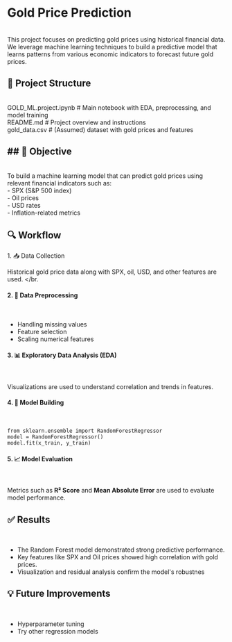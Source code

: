 <h1>Gold Price Prediction</h1> </br>
This project focuses on predicting gold prices using historical financial data. We leverage machine learning techniques to build a predictive model that learns patterns from various economic indicators to forecast future gold prices.</br>
<h2>📂 Project Structure</h2> </br>
GOLD_ML.project.ipynb   # Main notebook with EDA, preprocessing, and model training </br>
README.md               # Project overview and instructions </br>
gold_data.csv           # (Assumed) dataset with gold prices and features </br>
<h2>## 📌 Objective</h2> </br>
To build a machine learning model that can predict gold prices using relevant financial indicators such as: </br>
- SPX (S&P 500 index) </br>
- Oil prices </br>
- USD rates </br>
- Inflation-related metrics </br>

<h2> 🔍 Workflow </h2> </br.

<h4> 1. 📥 Data Collection </h4> </br>

Historical gold price data along with SPX, oil, USD, and other features are used. </br.
<h4> 2. 🧹 Data Preprocessing </h4> </br>

- Handling missing values </br>
- Feature selection</br>
- Scaling numerical features</br>
<h4> 3. 📊 Exploratory Data Analysis (EDA) </h4> </br>

Visualizations are used to understand correlation and trends in features. </br>

<h4> 4. 🤖 Model Building </h4> </br>

```python</br>
from sklearn.ensemble import RandomForestRegressor
model = RandomForestRegressor()
model.fit(x_train, y_train)
```
<h4> 5. 📈 Model Evaluation </h4> </br>

Metrics such as **R² Score** and **Mean Absolute Error** are used to evaluate model performance.</br>
<h2>✅ Results</h2> </br>

- The Random Forest model demonstrated strong predictive performance.</br>
- Key features like SPX and Oil prices showed high correlation with gold prices.</br>
- Visualization and residual analysis confirm the model's robustnes</br>
<h2>💡 Future Improvements</h2> </br>

- Hyperparameter tuning</br>
- Try other regression models </br>
















